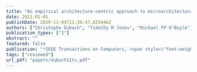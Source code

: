 ```yaml
---
title: "An empirical architecture-centric approach to microarchitectural design space exploration"
date: 2011-01-01
publishDate: 2019-11-04T11:36:47.825446Z
authors: ["Christophe Dubach", "Timothy M Jones", "Michael FP O'Boyle"]
publication_types: ["2"]
abstract: ""
featured: false
publication: "*IEEE Transactions on Computers, <span style=\"font-weight:bold;color:black\">IEEE TC</span>*"
tags: ["reviewed"]
url_pdf: "papers/dubach11tc.pdf"
---
```


